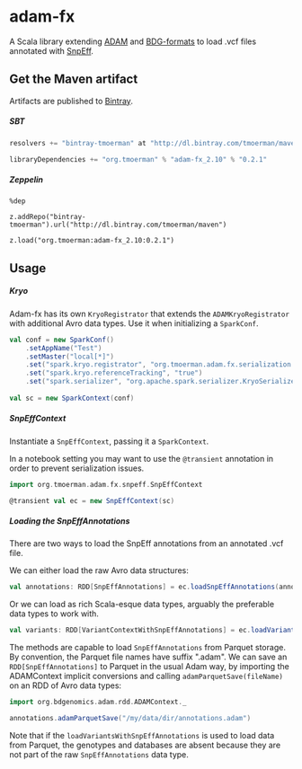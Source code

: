 # adam-fx

A Scala library extending [ADAM](https://github.com/bigdatagenomics/adam) and [BDG-formats](https://github.com/bigdatagenomics/bdg-formats) 
to load .vcf files annotated with [SnpEff](http://snpeff.sourceforge.net/). 

## Get the Maven artifact

Artifacts are published to [Bintray](https://bintray.com/tmoerman/maven/adam-fx).

##### SBT

```sbt
resolvers += "bintray-tmoerman" at "http://dl.bintray.com/tmoerman/maven"`

libraryDependencies += "org.tmoerman" % "adam-fx_2.10" % "0.2.1"
```

##### Zeppelin

```
%dep

z.addRepo("bintray-tmoerman").url("http://dl.bintray.com/tmoerman/maven")

z.load("org.tmoerman:adam-fx_2.10:0.2.1")
```
    
## Usage

##### Kryo

Adam-fx has its own `KryoRegistrator` that extends the `ADAMKryoRegistrator` with additional Avro data types. Use it
when initializing a `SparkConf`.
      
```scala
val conf = new SparkConf()
    .setAppName("Test")
    .setMaster("local[*]")
    .set("spark.kryo.registrator", "org.tmoerman.adam.fx.serialization.AdamFxKryoRegistrator")
    .set("spark.kryo.referenceTracking", "true")
    .set("spark.serializer", "org.apache.spark.serializer.KryoSerializer")
    
val sc = new SparkContext(conf)
```

##### SnpEffContext

Instantiate a `SnpEffContext`, passing it a `SparkContext`. 

In a notebook setting you may want to use the `@transient` annotation in order to prevent serialization issues.

```scala
import org.tmoerman.adam.fx.snpeff.SnpEffContext

@transient val ec = new SnpEffContext(sc)
```
    
##### Loading the SnpEffAnnotations

There are two ways to load the SnpEff annotations from an annotated .vcf file. 

We can either load the raw Avro data structures:

```scala
val annotations: RDD[SnpEffAnnotations] = ec.loadSnpEffAnnotations(annotatedVcf)
```

Or we can load as rich Scala-esque data types, arguably the preferable data types to work with.

```scala
val variants: RDD[VariantContextWithSnpEffAnnotations] = ec.loadVariantsWithSnpEffAnnotations(annotatedVcf)
```

The methods are capable to load `SnpEffAnnotations` from Parquet storage. By convention, the Parquet file names have
suffix ".adam". We can save an `RDD[SnpEffAnnotations]` to Parquet in the usual Adam way, by importing the
ADAMContext implicit conversions and calling `adamParquetSave(fileName)` on an RDD of Avro data types:
 
```scala
import org.bdgenomics.adam.rdd.ADAMContext._

annotations.adamParquetSave("/my/data/dir/annotations.adam")
```

Note that if the `loadVariantsWithSnpEffAnnotations` is used to load data from Parquet, the genotypes and databases 
are absent because they are not part of the raw `SnpEffAnnotations` data type.

